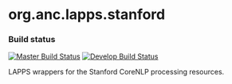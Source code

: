 org.anc.lapps.stanford
======================

### Build status

[![Master Build Status](http://grid.anc.org:9080/travis/svg/lappsgrid-services/org.anc.lapps.stanford?branch=master)](https://travis-ci.org/oanc/org.anc.lapps.stanford)
[![Develop Build Status](http://grid.anc.org:9080/travis/svg/lappsgrid-services/org.anc.lapps.stanford?branch=develop)](https://travis-ci.org/oanc/org.anc.lapps.stanford)

LAPPS wrappers for the Stanford CoreNLP processing resources.

